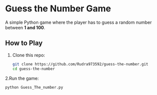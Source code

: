 # Guess the Number Game

A simple Python game where the player has to guess a random number between **1 and 100**.

## How to Play
1. Clone this repo:
   ```bash
   git clone https://github.com/Rudra973592/guess-the-number.git
   cd guess-the-number

2.Run the game:
   ```bash
   python Guess_The_number.py
